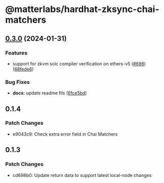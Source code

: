 # @matterlabs/hardhat-zksync-chai-matchers

## [0.3.0](https://github.com/matter-labs/hardhat-zksync/compare/@matterlabs/hardhat-zksync-chai-matchers@0.2.0...@matterlabs/hardhat-zksync-chai-matchers-v0.3.0) (2024-01-31)


### Features

* support for zkvm solc compiler verification on ethers-v5 ([#698](https://github.com/matter-labs/hardhat-zksync/issues/698)) ([68fede6](https://github.com/matter-labs/hardhat-zksync/commit/68fede6a85e23197a651d37d70442be5e91cacab))


### Bug Fixes

* **docs:** update readme fils ([6fce5bd](https://github.com/matter-labs/hardhat-zksync/commit/6fce5bdd0ebc7d61519b5cc637f962c1390944ea))

## 0.1.4

### Patch Changes

- e9043c9: Check extra error field in Chai Matchers

## 0.1.3

### Patch Changes

- cd698b0: Update return data to support latest local-node changes
